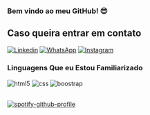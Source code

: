  ### Bem vindo ao meu GitHub! 😎

## Caso queira entrar em contato	

[![Linkedin](https://img.shields.io/badge/LinkedIn-0077B5?style=for-the-badge&logo=linkedin&logoColor=white)](https://www.linkedin.com/in/felipe-silva-930a05247/) 
[![WhatsApp](https://img.shields.io/badge/WhatsApp-25D366?style=for-the-badge&logo=whatsapp&logoColor=white)](https://api.whatsapp.com/send?phone=5511939325554)
[![Instagram](https://img.shields.io/badge/Instagram-E4405F?style=for-the-badge&logo=instagram&logoColor=white)](https://www.instagram.com/felipin_uou/)

### Linguagens Que eu Estou Familiarizado

<div style="display: inline_block">
    <img align="center" alt="html5" src="https://img.shields.io/badge/HTML5-E34F26?style=for-the-badge&logo=html5&logoColor=white" />
    <img align="center" alt="css" src="https://img.shields.io/badge/CSS3-1572B6?style=for-the-badge&logo=css3&logoColor=white" />
    <img align="center" alt="boostrap" src="https://img.shields.io/badge/Bootstrap-563D7C?style=for-the-badge&logo=bootstrap&logoColor=whitee" />
</div><br/>

[![spotify-github-profile](https://spotify-github-profile.vercel.app/api/view?uid=pipis2x&cover_image=true&theme=natemoo-re&show_offline=false&background_color=121212&interchange=false&bar_color=c93bb6&bar_color_cover=true)](https://spotify-github-profile.vercel.app/api/view?uid=pipis2x&redirect=true)


